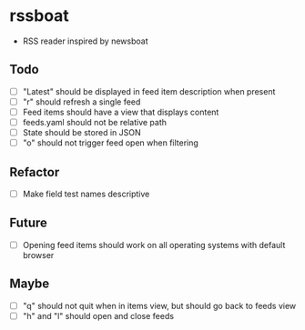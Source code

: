 # rssboat
- RSS reader inspired by newsboat

## Todo
- [ ] "Latest" should be displayed in feed item description when present
- [ ] "r" should refresh a single feed
- [ ] Feed items should have a view that displays content
- [ ] feeds.yaml should not be relative path
- [ ] State should be stored in JSON
- [ ] "o" should not trigger feed open when filtering

## Refactor
- [ ] Make field test names descriptive

## Future
- [ ] Opening feed items should work on all operating systems with default browser

## Maybe
- [ ] "q" should not quit when in items view, but should go back to feeds view
- [ ] "h" and "l" should open and close feeds
